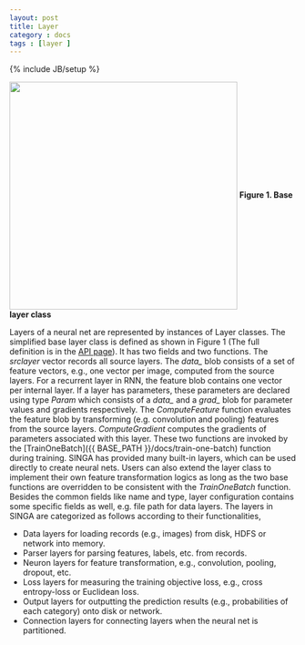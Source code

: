 ```yaml
---
layout: post
title: Layer
category : docs
tags : [layer ]
---
```

{% include JB/setup %}

<img src="{{ BASE_PATH }}/assets/image/layer.png" align="center" width="400px"/>
<span><strong>Figure 1. Base layer class</strong></span>


Layers of a neural net are represented by instances of Layer classes.
The simplified base layer class is defined as shown in Figure 1 (The full
definition is in the [API page]()). It has two fields and
two functions. The *srclayer* vector records all source layers. The
*data_* blob consists of a set of
feature vectors, e.g., one vector per image, computed from the source layers.
For a recurrent layer in RNN, the feature blob contains one vector per internal
layer. If a layer has parameters, these parameters are declared using type
*Param* which consists of a *data_* and a *grad_* blob for
parameter values and gradients respectively. The *ComputeFeature* function
evaluates the
feature blob by transforming (e.g. convolution and pooling) features from the
source layers.
*ComputeGradient* computes the gradients of parameters associated with
this layer.
These two functions are invoked by the [TrainOneBatch]({{ BASE_PATH }}/docs/train-one-batch) function
during training. SINGA has provided many
built-in layers, which can be used directly to create neural nets. Users can
also extend the layer class to implement their own feature transformation
logics as long as the two base functions are overridden to be consistent with
the *TrainOneBatch* function. Besides the common fields like name and
type, layer configuration contains some specific fields as well, e.g. file path
for data layers. The layers in SINGA are categorized as follows according to
their functionalities,

  * Data layers for loading records (e.g., images) from disk, HDFS or network into memory.
  * Parser layers for parsing features, labels, etc. from records.
  * Neuron layers for feature transformation, e.g., convolution, pooling, dropout, etc.
  * Loss layers for measuring the training objective loss, e.g., cross entropy-loss or Euclidean loss.
  * Output layers for outputting the prediction results (e.g., probabilities of each category) onto disk or network.
  * Connection layers for connecting layers when the neural net is partitioned.
